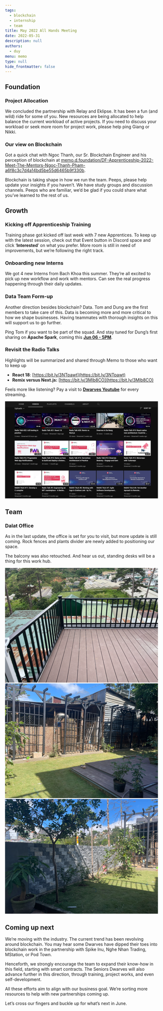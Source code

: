 ```yaml
---
tags: 
  - blockchain
  - internship
  - team
title: May 2022 All Hands Meeting
date: 2022-05-31
description: null
authors: 
  - duy
menu: memo
type: null
hide_frontmatter: false
---
```

## Foundation
### Project Allocation
We concluded the partnership with Relay and Eklipse. It has been a fun (and wild) ride for some of you. New resources are being allocated to help balance the current workload of active projects. If you need to discuss your workload or seek more room for project work, please help ping Giang or Nikki.

### Our view on Blockchain
Got a quick chat with Ngoc Thanh, our Sr. Blockchain Engineer and his perception of blockchain at [memo.d.foundation/DF-Apprenticeship-2022-Meet-The-Mentors-Ngoc-Thanh-Pham-a6f8c3c7d4a14bd5be55d6465b9f330b](https://memo.d.foundation/DF-Apprenticeship-2022-Meet-The-Mentors-Ngoc-Thanh-Pham-a6f8c3c7d4a14bd5be55d6465b9f330b).

Blockchain is taking shape in how we run the team. Peeps, please help update your insights if you haven’t. We have study groups and discussion channels. Peeps who are familiar, we’d be glad if you could share what you’ve learned to the rest of us.

## Growth
### Kicking off Apprenticeship Training
Training phase got kicked off last week with 7 new Apprentices. To keep up with the latest session, check out that Event button in Discord space and click ‘**Interested**’ on what you prefer. More room is still in need of improvements, but we’re following the right track.

### Onboarding new Interns
We got 4 new Interns from Bach Khoa this summer. They’re all excited to pick up new workflow and work with mentors. Can see the real progress happening through their daily updates. 

### Data Team Form-up
Another direction besides blockchain? Data. Tom and Dung are the first members to take care of this. Data is becoming more and more critical to how we shape businesses. Having teammates with thorough insights on this will support us to go further.

Ping Tom if you want to be part of the squad. And stay tuned for Dung’s first sharing on **Apache Spark**, coming this **[Jun 06 - 5PM](https://discord.com/events/462663954813157376/983032897567084634)**.

### Revisit the Radio Talks
Highlights will be summarized and shared through Memo to those who want to keep up

* **React 18**: [https://bit.ly/3NTpawt](https://bit.ly/3NTpawt)
* **Remix versus Next.js:** [https://bit.ly/3Mlb8CO](https://bit.ly/3Mlb8CO)

Feels more like listening? Pay a visit to **[Dwarves Youtube](http://www.youtube.com/channel/UC_SyzGLf6wiqctQFsRI_frw)** for every streaming.

![](assets/2022-may-all-hands-meeting_68bd765a75c1591b2074d672d1d123e5_md5.webp)

## Team
### Dalat Office
As in the last update, the office is set for you to visit, but more update is still coming. Rock fences and plants divider are newly added to positioning our space. 

The balcony was also retouched. And hear us out, standing desks will be a thing for this work hub.

![](assets/2022-may-all-hands-meeting_946b29130bc76f1374d606747319db5a_md5.webp)
![](assets/2022-may-all-hands-meeting_1c48a97cb9d7384b03048e4718d98744_md5.webp)
![](assets/2022-may-all-hands-meeting_c8dfb110e429e31cac8a2066dfb56046_md5.webp)

## Coming up next
We’re moving with the industry. The current trend has been revolving around blockchain. You may hear some Dwarves have dipped their toes into blockchain work in the partnership with Spike Inu, Nghe Nhan Trading, MStation, or Pod Town. 

Henceforth, we strongly encourage the team to expand their know-how in this field, starting with smart contracts. The Seniors Dwarves will also advance further in this direction, through training, project works, and even self-development. 

All these efforts aim to align with our business goal. We’re sorting more resources to help with new partnerships coming up.

Let’s cross our fingers and buckle up for what’s next in June. 